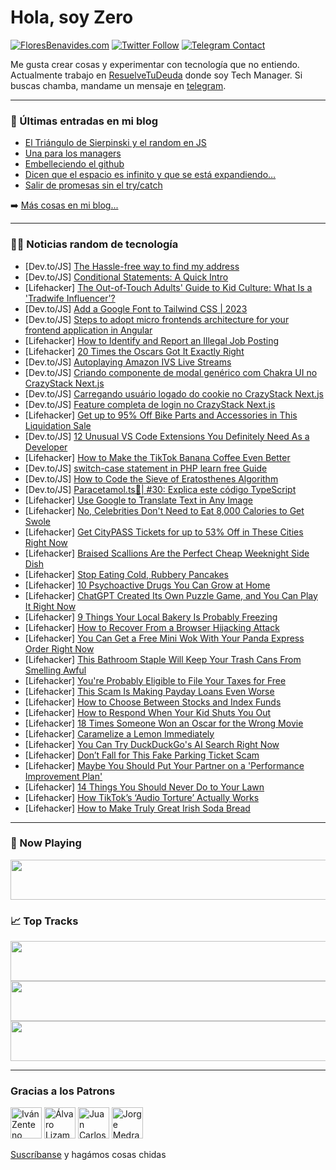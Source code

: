 # Hola, soy Zero

[![FloresBenavides.com](https://img.shields.io/website?down_message=oops&label=MiBlog&style=for-the-badge&up_message=online&url=https%3A%2F%2Ffloresbenavides.com)](https://floresbenavides.com) [![Twitter Follow](https://img.shields.io/twitter/follow/ZeroDragon?color=%231DA1F2&label=Follow&logo=twitter&logoColor=ffffff&style=for-the-badge)](https://twitter.com/zerodragon) [![Telegram Contact](https://img.shields.io/badge/escr%C3%ADbeme-ZeroDragon-%2326A5E4?style=for-the-badge&logo=telegram)](https://t.me/zerodragon)

Me gusta crear cosas y experimentar con tecnología que no entiendo.
Actualmente trabajo en [ResuelveTuDeuda](http://github.com/resuelve) donde soy Tech Manager.
Si buscas chamba, mandame un mensaje en [telegram](https://t.me/zerodragon).

---

### 📕 Últimas entradas en mi blog
<!-- BLOG-POST-LIST:START -->
- [El Triángulo de Sierpinski y el random en JS](https://floresbenavides.com/el-triangulo-de-sierpinski-y-el-random-en-js/)
- [Una para los managers](https://floresbenavides.com/una-para-los-managers/)
- [Embelleciendo el github](https://floresbenavides.com/embelleciendo-el-github/)
- [Dicen que el espacio es infinito y que se está expandiendo…](https://floresbenavides.com/dicen-que-el-espacio-es-infinito-y-que-se-esta-expandiendo/)
- [Salir de promesas sin el try/catch](https://floresbenavides.com/salir-de-promesas-sin-el-try-catch/)
<!-- BLOG-POST-LIST:END -->

➡️ [Más cosas en mi blog...](https://floresbenavides.com)

---

### 👨‍💻 Noticias random de tecnología
<!-- TECH-POSTS:START -->
- [Dev.to/JS] [The Hassle-free way to find my address](https://dev.to/arifhosen/the-hassle-free-way-to-find-my-address-1217)
- [Dev.to/JS] [Conditional Statements: A Quick Intro](https://dev.to/gabetronic/conditional-statements-a-quick-intro-705)
- [Lifehacker] [The Out-of-Touch Adults&#39; Guide to Kid Culture: What Is a &#39;Tradwife Influencer&#39;?](https://lifehacker.com/the-out-of-touch-adults-guide-to-kid-culture-what-is-a-1850210814)
- [Dev.to/JS] [Add a Google Font to Tailwind CSS | 2023](https://dev.to/jonesrussell/add-a-google-font-to-tailwind-css-2023-651)
- [Dev.to/JS] [Steps to adopt micro frontends architecture for your frontend application in Angular](https://dev.to/hardiquedasore/steps-to-adopt-micro-frontends-architecture-for-your-frontend-application-in-angular-36ce)
- [Lifehacker] [How to Identify and Report an Illegal Job Posting](https://lifehacker.com/how-to-identify-and-report-an-illegal-job-posting-1833295818)
- [Lifehacker] [20 Times the Oscars Got It Exactly Right](https://lifehacker.com/20-times-the-oscars-got-it-exactly-right-1850206612)
- [Dev.to/JS] [Autoplaying Amazon IVS Live Streams](https://dev.to/aws/autoplaying-amazon-ivs-live-streams-15bd)
- [Dev.to/JS] [Criando componente de modal genérico com Chakra UI no CrazyStack Next.js](https://dev.to/devdoido/criando-componente-de-modal-generico-com-chakra-ui-no-crazystack-nextjs-494a)
- [Dev.to/JS] [Carregando usuário logado do cookie no CrazyStack Next.js](https://dev.to/devdoido/carregando-usuario-logado-do-cookie-no-crazystack-nextjs-1gk)
- [Dev.to/JS] [Feature completa de login no CrazyStack Next.js](https://dev.to/devdoido/feature-completa-de-login-no-crazystack-nextjs-2l52)
- [Lifehacker] [Get up to 95% Off Bike Parts and Accessories in This Liquidation Sale](https://lifehacker.com/get-up-to-95-off-bike-parts-and-accessories-in-this-li-1850210022)
- [Dev.to/JS] [12 Unusual VS Code Extensions You Definitely Need As a Developer](https://dev.to/metamark/12-unusual-vs-code-extensions-you-definitely-need-as-a-developer-3b0l)
- [Lifehacker] [How to Make the TikTok Banana Coffee Even Better](https://lifehacker.com/how-to-make-the-tiktok-banana-coffee-even-better-1850209892)
- [Dev.to/JS] [switch-case statement in PHP learn free Guide](https://dev.to/monabarik1997/switch-case-statement-in-php-learn-free-guide-49a5)
- [Dev.to/JS] [How to Code the Sieve of Eratosthenes Algorithm](https://dev.to/nielsenjared/how-to-code-the-sieve-of-eratosthenes-algorithm-2n8g)
- [Dev.to/JS] [Paracetamol.ts💊| #30: Explica este código TypeScript](https://dev.to/duxtech/paracetamolts-30-explica-este-codigo-typescript-295p)
- [Lifehacker] [Use Google to Translate Text in Any Image](https://lifehacker.com/use-google-to-translate-text-in-any-image-1850209008)
- [Lifehacker] [No, Celebrities Don&#39;t Need to Eat 8,000 Calories to Get Swole](https://lifehacker.com/no-celebrities-dont-need-to-eat-8-000-calories-to-get-1850208846)
- [Lifehacker] [Get CityPASS Tickets for up to 53% Off in These Cities Right Now](https://lifehacker.com/get-citypass-tickets-for-up-to-60-off-in-these-cities-1850208748)
- [Lifehacker] [Braised Scallions Are the Perfect Cheap Weeknight Side Dish](https://lifehacker.com/braised-scallions-are-the-perfect-cheap-weeknight-side-1850209034)
- [Lifehacker] [Stop Eating Cold, Rubbery Pancakes](https://lifehacker.com/stop-eating-cold-rubbery-pancakes-1850207799)
- [Lifehacker] [10 Psychoactive Drugs You Can Grow at Home](https://lifehacker.com/10-psychoactive-drugs-you-can-grow-at-home-1850208296)
- [Lifehacker] [ChatGPT Created Its Own Puzzle Game, and You Can Play It Right Now](https://lifehacker.com/chatgpt-created-its-own-puzzle-game-and-you-can-play-i-1850207733)
- [Lifehacker] [9 Things Your Local Bakery Is Probably Freezing](https://lifehacker.com/9-things-your-local-bakery-is-probably-freezing-1850207246)
- [Lifehacker] [How to Recover From a Browser Hijacking Attack](https://lifehacker.com/how-to-recover-from-a-browser-hijacking-attack-1850206361)
- [Lifehacker] [You Can Get a Free Mini Wok With Your Panda Express Order Right Now](https://lifehacker.com/you-can-get-a-free-mini-wok-with-your-panda-express-ord-1850207507)
- [Lifehacker] [This Bathroom Staple Will Keep Your Trash Cans From Smelling Awful](https://lifehacker.com/this-bathroom-staple-will-keep-your-trash-cans-from-sme-1850207453)
- [Lifehacker] [You&#39;re Probably Eligible to File Your Taxes for Free](https://lifehacker.com/youre-probably-eligible-to-file-your-taxes-for-free-1850207431)
- [Lifehacker] [This Scam Is Making Payday Loans Even Worse](https://lifehacker.com/this-scam-is-making-payday-loans-even-worse-1850205618)
- [Lifehacker] [How to Choose Between Stocks and Index Funds](https://lifehacker.com/how-to-choose-between-stocks-and-index-funds-1850204507)
- [Lifehacker] [How to Respond When Your Kid Shuts You Out](https://lifehacker.com/how-to-respond-when-your-kid-shuts-you-out-1850202747)
- [Lifehacker] [18 Times Someone Won an Oscar for the Wrong Movie](https://lifehacker.com/18-times-someone-won-an-oscar-for-the-wrong-movie-1850197213)
- [Lifehacker] [Caramelize a Lemon Immediately](https://lifehacker.com/caramelize-a-lemon-immediately-1850204476)
- [Lifehacker] [You Can Try DuckDuckGo&#39;s AI Search Right Now](https://lifehacker.com/you-can-try-duckduckgos-ai-search-right-now-1850203857)
- [Lifehacker] [Don’t Fall for This Fake Parking Ticket Scam](https://lifehacker.com/don-t-fall-for-this-fake-parking-ticket-scam-1850204139)
- [Lifehacker] [Maybe You Should Put Your Partner on a &#39;Performance Improvement Plan&#39;](https://lifehacker.com/maybe-you-should-put-your-partner-on-a-performance-impr-1850199254)
- [Lifehacker] [14 Things You Should Never Do to Your Lawn](https://lifehacker.com/14-things-you-should-never-do-to-your-lawn-1850203382)
- [Lifehacker] [How TikTok’s ‘Audio Torture’ Actually Works](https://lifehacker.com/how-tiktok-s-audio-torture-actually-works-1850203899)
- [Lifehacker] [How to Make Truly Great Irish Soda Bread](https://lifehacker.com/how-to-make-truly-great-irish-soda-bread-1850203472)<!-- TECH-POSTS:END -->

---

### 🎵 Now Playing
<a href="https://spotify-now-playing-dun.vercel.app/now-playing?open"><img src="https://spotify-now-playing-dun.vercel.app/now-playing" width="540" height="64"></a>

### 📈 Top Tracks
<a href="https://spotify-now-playing-dun.vercel.app/top-tracks?i=1&open"><img src="https://spotify-now-playing-dun.vercel.app/top-tracks?i=1" width="540" height="64"></a>
<a href="https://spotify-now-playing-dun.vercel.app/top-tracks?i=2&open"><img src="https://spotify-now-playing-dun.vercel.app/top-tracks?i=2" width="540" height="64"></a>
<a href="https://spotify-now-playing-dun.vercel.app/top-tracks?i=3&open"><img src="https://spotify-now-playing-dun.vercel.app/top-tracks?i=3" width="540" height="64"></a>

---

### Gracias a los Patrons
[<img src="https://avatars.githubusercontent.com/u/243380?v=4" alt="Iván Zenteno" width="50px">](https://github.com/k001) [<img src="https://avatars.githubusercontent.com/u/19955639?v=4" alt="Álvaro Lizama" width="50px">](https://github.com/alvarolizama) [<img src="https://avatars.githubusercontent.com/u/2718753?v=4" alt="Juan Carlos Ruiz" width="50px">](https://github.com/JuanCrg90) [<img src="https://avatars.githubusercontent.com/u/37025?v=4" alt="Jorge Medrano" width="50px">](https://github.com/h1pp1e) 

[Suscríbanse](https://www.patreon.com/zerodragon) y hagámos cosas chidas

